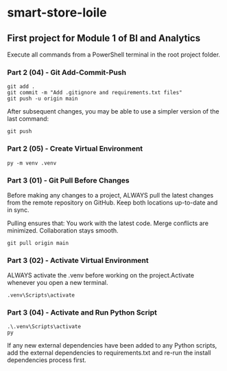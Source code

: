 # smart-store-loile
## First project for Module 1 of BI and Analytics

Execute all commands from a PowerShell terminal in the root project folder.

### Part 2 (04) - Git Add-Commit-Push

```shell
git add .
git commit -m "Add .gitignore and requirements.txt files"
git push -u origin main
```
After subsequent changes, you may be able to use a simpler version of the last command:
```shell
git push
```

### Part 2 (05) - Create Virtual Environment

```shell
py -m venv .venv
```

### Part 3 (01) - Git Pull Before Changes

Before making any changes to a project, ALWAYS pull the latest changes from the remote repository on GitHub. Keep both locations up-to-date and in sync.

Pulling ensures that: You work with the latest code. Merge conflicts are minimized. Collaboration stays smooth.

```shell
git pull origin main
```

### Part 3 (02) - Activate Virtual Environment

ALWAYS activate the .venv before working on the project.Activate whenever you open a new terminal.

```shell
.venv\Scripts\activate
```
### Part 3 (04) - Activate and Run Python Script

```shell
.\.venv\Scripts\activate
py 
```
If any new external dependencies have been added to any Python scripts, add the external dependencies to requirements.txt and re-run the install dependencies process first.

